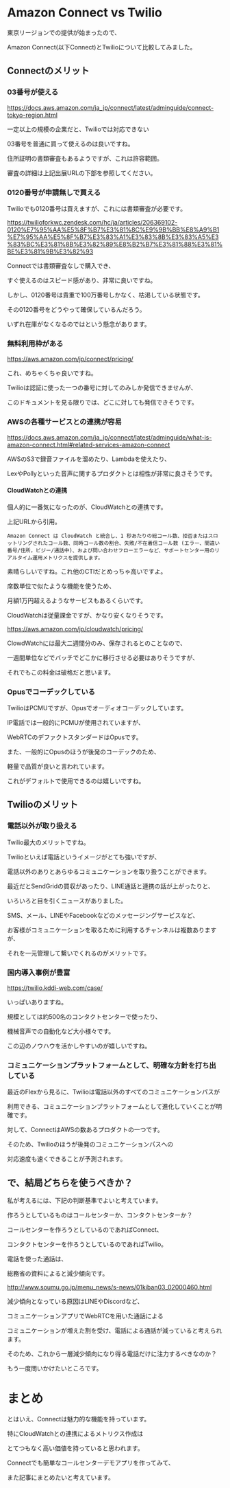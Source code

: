 # Amazon Connect vs Twilio



東京リージョンでの提供が始まったので、

Amazon Connect(以下Connect)とTwilioについて比較してみました。

## Connectのメリット

### 03番号が使える

https://docs.aws.amazon.com/ja_jp/connect/latest/adminguide/connect-tokyo-region.html

一定以上の規模の企業だと、Twilioでは対応できない

03番号を普通に買って使えるのは良いですね。

住所証明の書類審査もあるようですが、これは許容範囲。

審査の詳細は上記出展URLの下部を参照してください。

### 0120番号が申請無しで買える

Twilioでも0120番号は買えますが、これには書類審査が必要です。

https://twilioforkwc.zendesk.com/hc/ja/articles/206369102-0120%E7%95%AA%E5%8F%B7%E3%81%8C%E9%9B%BB%E8%A9%B1%E7%95%AA%E5%8F%B7%E3%83%A1%E3%83%8B%E3%83%A5%E3%83%BC%E3%81%8B%E3%82%89%E8%B2%B7%E3%81%88%E3%81%BE%E3%81%9B%E3%82%93

Connectでは書類審査なしで購入でき、

すぐ使えるのはスピード感があり、非常に良いですね。

しかし、0120番号は貴重で100万番号しかなく、枯渇している状態です。

その0120番号をどうやって確保しているんだろう。

いずれ在庫がなくなるのではという懸念があります。

### 無料利用枠がある

https://aws.amazon.com/jp/connect/pricing/

これ、めちゃくちゃ良いですね。

Twilioは認証に使った一つの番号に対してのみしか発信できませんが、

このドキュメントを見る限りでは、どこに対しても発信できそうです。

### AWSの各種サービスとの連携が容易

https://docs.aws.amazon.com/ja_jp/connect/latest/adminguide/what-is-amazon-connect.html#related-services-amazon-connect

AWSのS3で録音ファイルを溜めたり、Lambdaを使えたり、

LexやPollyといった音声に関するプロダクトとは相性が非常に良さそうです。

#### CloudWatchとの連携

個人的に一番気になったのが、CloudWatchとの連携です。

上記URLから引用。

```Amazon Connect は CloudWatch と統合し、1 秒あたりの総コール数、拒否またはスロットリングされたコール数、同時コール数の割合、失敗/不在着信コール数 (エラー、間違い番号/住所，ビジー/通話中)、および問い合わせフローエラーなど、サポートセンター用のリアルタイム運用メトリクスを提供します。```

素晴らしいですね。これ他のCTIだとめっちゃ高いですよ。

席数単位で似たような機能を使うため、

月額1万円超えるようなサービスもあるくらいです。

CloudWatchは従量課金ですが、かなり安くなりそうです。

https://aws.amazon.com/jp/cloudwatch/pricing/

ClowdWatchには最大二週間分のみ、保存されるとのことなので、

一週間単位などでバッチでどこかに移行させる必要はありそうですが、

それでもこの料金は破格だと思います。

### Opusでコーデックしている

TwilioはPCMUですが、Opusでオーディオコーデックしています。

IP電話では一般的にPCMUが使用されていますが、

WebRTCのデファクトスタンダードはOpusです。

また、一般的にOpusのほうが後発のコーデックのため、

軽量で品質が良いと言われています。

これがデフォルトで使用できるのは嬉しいですね。

## Twilioのメリット

### 電話以外が取り扱える

Twilio最大のメリットですね。

Twilioといえば電話というイメージがとても強いですが、

電話以外のありとあらゆるコミュニケーションを取り扱うことができます。



最近だとSendGridの買収があったり、LINE通話と連携の話が上がったりと、

いろいろと目を引くニュースがありました。

SMS、メール、LINEやFacebookなどのメッセージングサービスなど、

お客様がコミュニケーションを取るために利用するチャンネルは複数ありますが、

それを一元管理して繋いでくれるのがメリットです。

### 国内導入事例が豊富

https://twilio.kddi-web.com/case/

いっぱいありますね。

規模としては約500名のコンタクトセンターで使ったり、

機械音声での自動化など大小様々です。

この辺のノウハウを活かしやすいのが嬉しいですね。

### コミュニケーションプラットフォームとして、明確な方針を打ち出している

最近のFlexから見るに、Twilioは電話以外のすべてのコミュニケーションパスが

利用できる、コミュニケーションプラットフォームとして進化していくことが明確です。

対して、ConnectはAWSの数あるプロダクトの一つです。

そのため、Twilioのほうが後発のコミュニケーションパスへの

対応速度も速くできることが予測されます。

## で、結局どちらを使うべきか？

私が考えるには、下記の判断基準でよいと考えています。

作ろうとしているものはコールセンターか、コンタクトセンターか？

コールセンターを作ろうとしているのであればConnect、

コンタクトセンターを作ろうとしているのであればTwilio。



電話を使った通話は、

総務省の資料によると減少傾向です。

http://www.soumu.go.jp/menu_news/s-news/01kiban03_02000460.html

減少傾向となっている原因はLINEやDiscordなど、

コミュニケーションアプリでWebRTCを用いた通話による

コミュニケーションが増えた割を受け、電話による通話が減っていると考えられます。

そのため、これから一層減少傾向になり得る電話だけに注力するべきなのか？

もう一度問いかけたいところです。

# まとめ

とはいえ、Connectは魅力的な機能を持っています。

特にCloudWatchとの連携によるメトリクス作成は

とてつもなく高い価値を持っていると思われます。



Connectでも簡単なコールセンターデモアプリを作ってみて、

また記事にまとめたいと考えています。